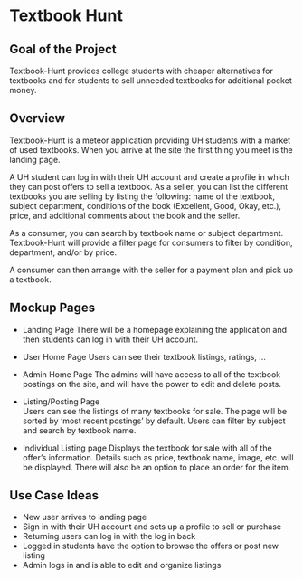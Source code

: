 # Textbook Hunt

## Goal of the Project 

Textbook-Hunt provides college students with cheaper alternatives for textbooks and for students to sell unneeded textbooks for additional pocket money. 

## Overview

Textbook-Hunt is a meteor application providing UH students with a market of used textbooks. When you arrive at the site the first thing you meet is the landing page. 

A UH student can log in with their UH account and create a profile in which they can post offers to sell a textbook. As a seller, you can list the different textbooks you are selling by listing the following: name of the textbook, subject department, conditions of the book (Excellent, Good, Okay, etc.), price, and additional comments about the book and the seller.

As a consumer, you can search by textbook name or subject department. Textbook-Hunt will provide a filter page for consumers to filter by condition, department, and/or by price. 

A consumer can then arrange with the seller for a payment plan and pick up a textbook. 

## Mockup Pages

* Landing Page 
There will be a homepage explaining the application and then students can log in with their UH account. 

* User Home Page 
Users can see their textbook listings, ratings, ...

* Admin Home Page 
The admins will have access to all of the textbook postings on the site, and will have the power to edit and delete posts.

* Listing/Posting Page  
Users can see the listings of many textbooks for sale.  The page will be sorted by ‘most recent postings’ by default.  Users can filter by subject and search by textbook name.

* Individual Listing page
Displays the textbook for sale with all of the offer’s information.  Details such as price, textbook name, image, etc. will be displayed.  There will also be an option to place an order for the item.



## Use Case Ideas 

* New user arrives to landing page 
* Sign in with their UH account and sets up a profile to sell or purchase 
* Returning users can log in with the log in back 
* Logged in students have the option to browse the offers or post new listing 
* Admin logs in and is able to edit and organize listings 
